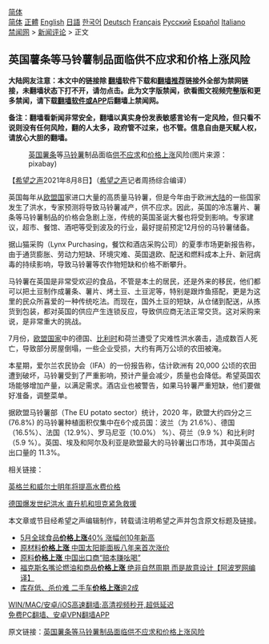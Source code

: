  <!-- 面包屑导航 --> <div class="breadcrumb"><!-- GTranslate: https://gtranslate.io/ -->  <div class="switcher notranslate">  <div class="selected">  <a href="#" onclick="return false;"> 简体</a>  </div>  <div class="option">  <a href="https://www.bannedbook.org" onclick="doGTranslate('zh-CN|zh-CN');jQuery('div.switcher div.selected a').html(jQuery(this).html());return false;" title="简体中文" class="nturl selected"> 简体</a>  <a href="https://www.bannedbook.org/zh-tw/" onclick="doGTranslate('zh-CN|zh-TW');jQuery('div.switcher div.selected a').html(jQuery(this).html());return false;" title="繁體中文" class="nturl"> 正體</a>  <a href="https://www.bannedbook.org/en/" onclick="doGTranslate('zh-CN|en');jQuery('div.switcher div.selected a').html(jQuery(this).html());return false;" title="English" class="nturl"> English</a>  <a href="https://www.bannedbook.org/ja/" onclick="doGTranslate('zh-CN|ja');jQuery('div.switcher div.selected a').html(jQuery(this).html());return false;" title="日本語" class="nturl"> 日語</a>  <a href="https://www.bannedbook.org/ko/" onclick="doGTranslate('zh-CN|ko');jQuery('div.switcher div.selected a').html(jQuery(this).html());return false;" title="한국어" class="nturl"> 한국어</a>  <a href="https://www.bannedbook.org/de/" onclick="doGTranslate('zh-CN|de');jQuery('div.switcher div.selected a').html(jQuery(this).html());return false;" title="Deutsch" class="nturl"> Deutsch</a>  <a href="https://www.bannedbook.org/fr/" onclick="doGTranslate('zh-CN|fr');jQuery('div.switcher div.selected a').html(jQuery(this).html());return false;" title="Français" class="nturl"> Français</a>  <a href="https://www.bannedbook.org/ru/" onclick="doGTranslate('zh-CN|ru');jQuery('div.switcher div.selected a').html(jQuery(this).html());return false;" title="Русский" class="nturl"> Русский</a>  <a href="https://www.bannedbook.org/es/" onclick="doGTranslate('zh-CN|es');jQuery('div.switcher div.selected a').html(jQuery(this).html());return false;" title="Español" class="nturl"> Español</a>  <a href="https://www.bannedbook.org/it/" onclick="doGTranslate('zh-CN|it');jQuery('div.switcher div.selected a').html(jQuery(this).html());return false;" title="Italiano" class="nturl"> Italiano</a>  </div>  </div>      <div class='breadcrumb-sub'><!-- Breadcrumb NavXT 6.3.0 --> <a href="https://www.bannedbook.org/" class="home">禁闻网</a> &gt; <a href="https://www.bannedbook.org/bnews/comments/" class="category">新闻评论</a> &gt; 正文</div></div><h2>英国薯条等马铃薯制品面临供不应求和价格上涨风险</h2> <p class="notice"><b>大陆网友注意：本文中的链接除 <a href="https://github.com/bannedbook/fanqiang" >翻墙</a>软件下载和<a href="https://github.com/killgcd/justmysocks/blob/master/README.md">翻墙推荐</a>链接外全部为禁网链接，未翻墙状态下打不开，请勿点击。此为文字版禁闻，欲看图文视频完整版和更多禁闻，请下载<a href="https://github.com/bannedbook/fanqiang">翻墙软件或APP</a>后翻墙上禁闻网。</p><p>备注：翻墙看新闻非常安全，翻墙以真实身份发表敏感言论有一定风险，但只看不说则没有任何风险，翻的人太多，政府管不过来，也不管。信息自由是天赋人权，请放心大胆的翻墙。</b></p>  <div class="entry"> <figure><figcaption><a href="https://www.bannedbook.org/bnews/tag/%e8%8b%b1%e5%9b%bd/" class="st_tag internal_tag" rel="tag" title="标签 英国 下的日志">英国</a><a href="https://www.bannedbook.org/bnews/tag/%E8%96%AF%E6%9D%A1/" class="st_tag internal_tag" rel="tag" title="标签 薯条 下的日志">薯条</a>等<a href="https://www.bannedbook.org/bnews/tag/%e9%a9%ac%e9%93%83%e8%96%af/" class="st_tag internal_tag" rel="tag" title="标签 马铃薯 下的日志">马铃薯</a>制品面临<a href="https://www.bannedbook.org/bnews/tag/%E4%BE%9B%E4%B8%8D%E5%BA%94%E6%B1%82/" class="st_tag internal_tag" rel="tag" title="标签 供不应求 下的日志">供不应求</a>和<a href="https://www.bannedbook.org/bnews/tag/%E4%BB%B7%E6%A0%BC%E4%B8%8A%E6%B6%A8/" class="st_tag internal_tag" rel="tag" title="标签 价格上涨 下的日志">价格上涨</a>风险(图片来源：pixabay)</figcaption></figure> <p>【<span class='wp_keywordlink_affiliate'><a href="https://www.soundofhope.org" title="希望之声" target="_blank">希望之声</a></span>2021年8月8日】（<a href="https://www.bannedbook.org/bnews/tag/%e5%b8%8c%e6%9c%9b%e4%b9%8b%e5%a3%b0/" class="st_tag internal_tag" rel="tag" title="标签 希望之声 下的日志">希望之声</a>记者周扬综合编译）</p> <p align="left">英国每年从<a href="https://www.bannedbook.org/bnews/tag/%E6%AC%A7%E7%9B%9F%E5%9B%BD/" class="st_tag internal_tag" rel="tag" title="标签 欧盟国 下的日志">欧盟国</a>家进口大量的高质量马铃薯，但是今年由于欧洲<span class='wp_keywordlink_affiliate'><a href="https://www.bannedbook.org/" title="大陆" target="_blank">大陆</a></span>的一些国家发生了洪水，专家预测将导致马铃薯减产，供不应求。因此，英国的冷冻薯片、薯条等马铃薯制品的价格会急剧上涨，传统的英国圣诞大餐也将受到影响。专家建议，超市、餐馆、酒吧等受到波及的行业，最好提前预定12月份的马铃薯储备。</p> <p>据山猫采购（Lynx Purchasing，餐饮和酒店采购公司）的夏季市场更新报告称，由于通货膨胀、劳动力短缺、环境灾难、英国退欧、配送和燃料成本上升、新冠病毒的持续影响，导致马铃薯等农作物短缺和价格不断攀升。</p>  <p>马铃薯在英国是非常受欢迎的食品，不管是本土的居民，还是外来的移民，他们都可以把土豆制作成薯条、薯片、烤土豆、土豆泥等，特别是跟炸鱼搭配，更是为这里的民众所喜爱的一种传统吃法。而现在，国外土豆的短缺，从仓储到配送，从拣货到包装，都对英国的供应产生连锁反应，导致供应商无法正常交货。这对采购来说，是非常重大的挑战。</p> <p>7月份，<a href="https://www.bannedbook.org/bnews/tag/%E6%AC%A7%E7%9B%9F%E5%9B%BD%E5%AE%B6/" class="st_tag internal_tag" rel="tag" title="标签 欧盟国家 下的日志">欧盟国家</a>中的德国、<a href="https://www.bannedbook.org/bnews/tag/%e6%af%94%e5%88%a9%e6%97%b6/" class="st_tag internal_tag" rel="tag" title="标签 比利时 下的日志">比利时</a>和荷兰遭受了灾难性洪水袭击，造成数百人死亡，导致部分房屋倒塌，一些企业受损，大约有两万公顷的农田被淹。</p> <p>本星期，爱尔兰农民协会（IFA）的一份报告称，估计欧洲有 20,000 公顷的农田遭到破坏，马铃薯受到了严重影响，预计产量会减少，质量也会降低。希望英国农场能够增加产量，以满足需求。酒店业也被警告，如果马铃薯严重短缺，他们要做好准备，调整菜单。</p>  <p>据欧盟马铃薯部（The EU potato sector）统计，2020 年，欧盟大约四分之三 (76.8%) 的马铃薯种植面积仅集中在6个成员国：波兰（为 21.6%）、德国（16.5%）、法国（12.9%）、罗马尼亚（10.0%） %）、荷兰（9.9 %）和比利时（5.9 %）。英国、埃及和阿尔及利亚是欧盟最大的马铃薯出口市场，其中英国占出口量的 11.3%。</p> <p>相关链接：</p> <p><a href="https://www.soundofhope.org/post/529550">英格兰和威尔士明年将提高水费价格</a></p>  <p><a href="https://www.soundofhope.org/post/526538">德国爆发世纪洪水 直升机和坦克紧急救援</a></p> <p>本文章或节目经希望之声编辑制作，转载请注明希望之声并包含原文标题及链接。 </p> <ul class='op-related-articles' title='相关阅读'> <li><a href='https://www.bannedbook.org/bnews/comments/20210605/1560471.html' target='_blank'>5月全球食品<b>价格上涨</b>40% 涨幅创10年新高</a></li> <li><a href='https://www.bannedbook.org/bnews/baitai/20210604/1559872.html' target='_blank'>原材料<b>价格上涨</b> 中国太阳能面板八年来首次涨价</a></li> <li><a href='https://www.bannedbook.org/bnews/comments/20210514/1546056.html' target='_blank'>原料<b>价格上涨</b> 中国出口商“赔本赚吆喝”</a></li> <li><a href='https://www.bannedbook.org/bnews/cnnews/20210513/1545675.html' target='_blank'>福克斯名嘴论燃油和商品<b>价格上涨</b> 绝非自然周期 而是故意设计【阿波罗网编译】</a></li> <li><a href='https://www.bannedbook.org/bnews/cnnews/20210512/1544496.html' target='_blank'>库存低、杀价难 二手车<b>价格上涨</b>逾2成</a></li> </ul> <p class="texttj"> <a href="https://github.com/bannedbook/fanqiang/wiki/V2ray%E6%9C%BA%E5%9C%BA" target="_blank">WIN/MAC/安卓/iOS高速翻墙:高清视频秒开,超低延迟</a><br/> <a href="https://github.com/bannedbook/fanqiang/wiki/%E7%A6%81%E9%97%BB%E7%BD%91%E5%AE%89%E5%8D%93%E7%BF%BB%E5%A2%99%E6%96%B0%E9%97%BBAPP" target="_blank">免费PC翻墙、安卓VPN翻墙APP</a></p> <p>原文链接：<a class="src_link"  href="https://www.soundofhope.org/post/533519" target="_blank">英国薯条等马铃薯制品面临供不应求和价格上涨风险</a></p><a name='sharetosocial'></a>  <div style="margin-bottom:5px;padding-bottom:5px;clear:both"> <div id="archive-pix-1" class="banner-ads"> <!-- AuctionX Display platform tag START --> <div id="26318x728x90x621x_ADSLOT2" clicktrack="%%CLICK_URL_ESC%%"></div> <!-- AuctionX Display platform tag END --> </div> <div id="archive-pix-2" class="banner-ads"> <!-- AuctionX Display platform tag START --> <div id="26315x300x250x621x_ADSLOT2" clicktrack="%%CLICK_URL_ESC%%"></div> <!-- AuctionX Display platform tag END --> </div> </div>  <div id="archive-pix-1" class="banner-ads"> <!-- AuctionX Display platform tag START --> <div id="26318x728x90x621x_ADSLOT3" clicktrack="%%CLICK_URL_ESC%%"></div> <!-- AuctionX Display platform tag END --> </div> </div><!--END ENTRY--> 